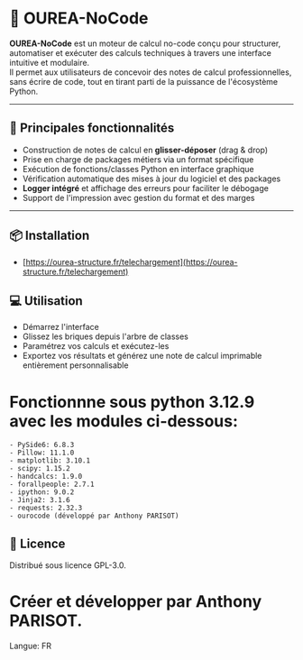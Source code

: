 # 🧮 OUREA-NoCode

**OUREA-NoCode** est un moteur de calcul no-code conçu pour structurer, automatiser et exécuter des calculs techniques à travers une interface intuitive et modulaire.  
Il permet aux utilisateurs de concevoir des notes de calcul professionnelles, sans écrire de code, tout en tirant parti de la puissance de l'écosystème Python.

---

## 🚀 Principales fonctionnalités

- Construction de notes de calcul en **glisser-déposer** (drag & drop)
- Prise en charge de packages métiers via un format spécifique
- Exécution de fonctions/classes Python en interface graphique
- Vérification automatique des mises à jour du logiciel et des packages
- **Logger intégré** et affichage des erreurs pour faciliter le débogage
- Support de l'impression avec gestion du format et des marges

---

## 📦 Installation
 - [https://ourea-structure.fr/telechargement](https://ourea-structure.fr/telechargement)

## 💻 Utilisation
- Démarrez l'interface
- Glissez les briques depuis l'arbre de classes
- Paramétrez vos calculs et exécutez-les
- Exportez vos résultats et générez une note de calcul imprimable entièrement personnalisable

# Fonctionnne sous python 3.12.9 avec les modules ci-dessous:
    - PySide6: 6.8.3
    - Pillow: 11.1.0
    - matplotlib: 3.10.1
    - scipy: 1.15.2
    - handcalcs: 1.9.0
    - forallpeople: 2.7.1
    - ipython: 9.0.2
    - Jinja2: 3.1.6
    - requests: 2.32.3
    - ourocode (développé par Anthony PARISOT)

## 📄 Licence
Distribué sous licence GPL-3.0.
    
# Créer et développer par Anthony PARISOT.
Langue: FR
